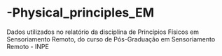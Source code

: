# -Physical_principles_EM
Dados utilizados no relatório da disciplina de Princípios Físicos em Sensoriamento Remoto, do curso de Pós-Graduação em Sensoriamento Remoto - INPE
